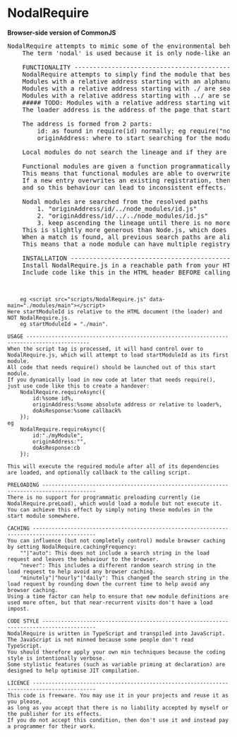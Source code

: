 # NodalRequire
<strong>Browser-side version of CommonJS</strong>
<pre>
NodalRequire attempts to mimic some of the environmental behaviours of the CommonJS/Node.js function require.
	The term 'nodal' is used because it is only node-like and this abstraction does not recreate all of the normal Node.js functionality or behaviours.

	FUNCTIONALITY ------------------------------------------------------------------------------------
	NodalRequire attempts to simply find the module that best matches the path.
	Modules with a relative address starting with an alphanumeric are considered to be node modules.
	Modules with a relative address starting with ./ are search from the origin address folder.
	Modules with a relative address starting with ../ are search from the origin address parent folder.
	##### TODO: Modules with a relative address starting with / are searched from the loader folder. #####
	The loader address is the address of the page that starts the process.

	The address is formed from 2 parts: 
		id: as found in require(id) normally; eg require("nodeModule"), require("./localModule"), require("./folder/thisModule"), require("../folder/thisModule")
		originAddress: where to start searching for the module.

	Local modules do not search the lineage and if they are not found, then an error is generated.

	Functional modules are given a function programmatically and an id and originAddress that resolves to an address, which forms the moduleRegistry index.
	This means that functional modules are able to overwrite existing modules or be formed abstractly without loading a local file.
	If a new entry overwrites an existing registration, then it does not disconnect the current references from previously executed require() statements,
	and so this behaviour can lead to inconsistent effects.

	Nodal modules are searched from the resolved paths 
		1. "originAddress/id/../node_modules/id.js"
		2. "originAddress/id/../../node_modules/id.js"
		3. keep ascending the lineage until there is no more lineage.
	This is slightly more generous than Node.js, which does not usually search the immediate folder but instead starts with the parent folder (ie step 2).
	When a match is found, all previous search paths are aliased to it to avoid having to search those paths again.
	This means that a node module can have multiple registry entries that all reference the final module registration.

	INSTALLATION -----------------------------------------------------------------------------------
	Install NodalRequire.js in a reachable path from your HTML document.
	Include code like this in the HTML header BEFORE calling ANY scripts that rely on require(): 
		<script src="{pathFromHtmlDoc}/NodalRequire.js" data-main=startModuleId></script>
		eg <script src="scripts/NodalRequire.js" data-main="./modules/main"></script>
	Here startModuleId is relative to the HTML document (the loader) and NOT NodalRequire.js.
		eg startModuleId = "./main".

	USAGE ------------------------------------------------------------------------------------------
	When the script tag is processed, it will hand control over to NodalRequire.js, which will attempt to load startModuleId as its first module.
	All code that needs require() should be launched out of this start module.
	If you dynamically load in new code at later that needs require(), just use code like this to create a handover:
		NodalRequire.requireAsync({
			id:%some id%,
			originAddress:%some absolute address or relative to loader%,
			doAsResponse:%some callback%
		});
	eg
		NodalRequire.requireAsync({
			id:"./myModule",
			originAddress:"",
			doAsResponse:cb
		});

	This will execute the required module after all of its dependencies are loaded, and optionally callback to the calling script.

	PRELOADING ---------------------------------------------------------------------------------------
	There is no support for programmatic preloading currently (ie NodalRequire.preLoad), which would load a module but not execute it.
	You can achieve this effect by simply noting these modules in the start module somewhere.

	CACHING ------------------------------------------------------------------------------------------
	You can influence (but not completely control) module browser caching by setting NodalRequire.cachingFrequency:
		""|"auto": This does not include a search string in the load request and leaves the behaviour to the browser.
		"never": This includes a different random search string in the load request to help avoid any browser caching.
		"minutely"|"hourly"|"daily": This changed the search string in the load request by rounding down the current time to help avoid any browser caching.
	Using a time factor can help to ensure that new module definitions are used more often, but that near-recurrent visits don't have a load impost.

	CODE STYLE ---------------------------------------------------------------------------------------
	NodalRequire is written in TypeScript and transpiled into JavaScript.
	The JavaScript is not minned because some people don't read TypeScript.
	You should therefore apply your own min techniques because the coding style is intentionally verbose.
	Some stylistic features (such as variable priming at declaration) are designed to help optimise JIT compilation.

	LICENCE ------------------------------------------------------------------------------------------
	This code is freeware. You may use it in your projects and reuse it as you please,
	as long as you accept that there is no liability accepted by myself or the publisher for its effects.
	If you do not accept this condition, then don't use it and instead pay a programmer for their work. 
</pre>
